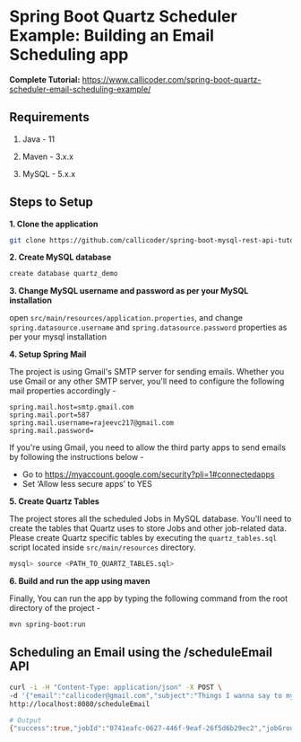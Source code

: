 # Spring Boot Quartz Scheduler Example: Building an Email Scheduling app

**Complete Tutorial:** https://www.callicoder.com/spring-boot-quartz-scheduler-email-scheduling-example/

## Requirements

1. Java - 11

2. Maven - 3.x.x

3. MySQL - 5.x.x

## Steps to Setup

**1. Clone the application**

```bash
git clone https://github.com/callicoder/spring-boot-mysql-rest-api-tutorial.git
```

**2. Create MySQL database**

```bash
create database quartz_demo
```

**3. Change MySQL username and password as per your MySQL installation**

open `src/main/resources/application.properties`, and change `spring.datasource.username` and `spring.datasource.password` properties as per your mysql installation


**4. Setup Spring Mail**

The project is using Gmail's SMTP server for sending emails. Whether you use Gmail or any other SMTP server, you'll need to configure the following mail properties accordingly -

```properties
spring.mail.host=smtp.gmail.com
spring.mail.port=587
spring.mail.username=rajeevc217@gmail.com
spring.mail.password=
```

If you're using Gmail, you need to allow the third party apps to send emails by following the instructions below -

+ Go to https://myaccount.google.com/security?pli=1#connectedapps
+ Set ‘Allow less secure apps’ to YES

**5. Create Quartz Tables**

The project stores all the scheduled Jobs in MySQL database. You'll need to create the tables that Quartz uses to store Jobs and other job-related data. Please create Quartz specific tables by executing the `quartz_tables.sql` script located inside `src/main/resources` directory.

```bash
mysql> source <PATH_TO_QUARTZ_TABLES.sql>
```

**6. Build and run the app using maven**

Finally, You can run the app by typing the following command from the root directory of the project -

```bash
mvn spring-boot:run
```

## Scheduling an Email using the /scheduleEmail API

```bash
curl -i -H "Content-Type: application/json" -X POST \
-d '{"email":"callicoder@gmail.com","subject":"Things I wanna say to my Future self","body":"Dear Future me, <br><br> <b>Think Big And Don’t Listen To People Who Tell You It Can’t Be Done. Life’s Too Short To Think Small.</b> <br><br> Cheers, <br>Rajeev!","dateTime":"2018-09-04T16:15:00","timeZone":"Asia/Kolkata"}' \
http://localhost:8080/scheduleEmail

# Output
{"success":true,"jobId":"0741eafc-0627-446f-9eaf-26f5d6b29ec2","jobGroup":"email-jobs","message":"Email Scheduled Successfully!"}
```
